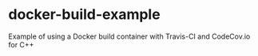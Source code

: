 # docker-build-example
Example of using a Docker build container with Travis-CI and CodeCov.io for C++
